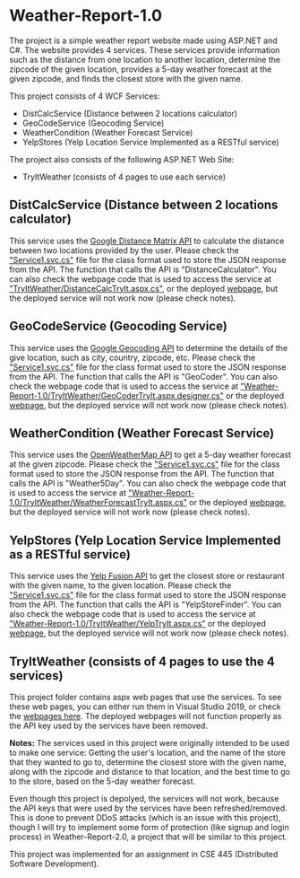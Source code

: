 # Weather-Report-1.0

The project is a simple weather report website made using ASP.NET and C#. The website provides 4 services. These services provide information such as the distance from one location to another location, determine the zipcode of the given location, provides a 5-day weather forecast at the given zipcode, and finds the closest store with the given name.

This project consists of 4 WCF Services:
- DistCalcService (Distance between 2 locations calculator)
- GeoCodeService (Geocoding Service)
- WeatherCondition (Weather Forecast Service)
- YelpStores (Yelp Location Service Implemented as a RESTful service)

The project also consists of the following ASP.NET Web Site:
- TryItWeather (consists of 4 pages to use each service)

## DistCalcService (Distance between 2 locations calculator)

This service uses the [Google Distance Matrix API](https://developers.google.com/maps/documentation/distance-matrix/start) to calculate the distance between two locations provided by the user. Please check the ["Service1.svc.cs"](https://github.com/Mowghli/Weather-Report-1.0/blob/master/DistCalcService/Service1.svc.cs) file for the class format used to store the JSON response from the API. The function that calls the API is "DistanceCalculator". You can also check the webpage code that is used to access the service at ["TryItWeather/DistanceCalcTryIt.aspx.cs"](https://github.com/Mowghli/Weather-Report-1.0/blob/master/TryItWeather/DistanceCalcTryIt.aspx.cs), or the deployed [webpage](http://webstrar3.fulton.asu.edu/page0/DistanceCalcTryIt), but the deployed service will not work now (please check notes).

## GeoCodeService (Geocoding Service)

This service uses the [Google Geocoding API](https://developers.google.com/maps/documentation/geocoding/start) to determine the details of the give location, such as city, country, zipcode, etc. Please check the ["Service1.svc.cs"](https://github.com/Mowghli/Weather-Report-1.0/blob/master/GeoCodeService/Service1.svc.cs) file for the class format used to store the JSON response from the API. The function that calls the API is "GeoCoder". You can also check the webpage code that is used to access the service at ["Weather-Report-1.0/TryItWeather/GeoCoderTryIt.aspx.designer.cs"](https://github.com/Mowghli/Weather-Report-1.0/blob/master/TryItWeather/GeoCoderTryIt.aspx.designer.cs) or the deployed [webpage](http://webstrar3.fulton.asu.edu/page0/GeoCoderTryIt), but the deployed service will not work now (please check notes).

## WeatherCondition (Weather Forecast Service)

This service uses the [OpenWeatherMap API](https://openweathermap.org/) to get a 5-day weather forecast at the given zipcode. Please check the ["Service1.svc.cs"](https://github.com/Mowghli/Weather-Report-1.0/blob/master/WeatherCondition/Service1.svc.cs) file for the class format used to store the JSON response from the API. The function that calls the API is "Weather5Day". You can also check the webpage code that is used to access the service at ["Weather-Report-1.0/TryItWeather/WeatherForecastTryIt.aspx.cs"](https://github.com/Mowghli/Weather-Report-1.0/blob/master/TryItWeather/WeatherForecastTryIt.aspx.cs) or the deployed [webpage](http://webstrar3.fulton.asu.edu/page0/WeatherForecastTryIt), but the deployed service will not work now (please check notes).

## YelpStores (Yelp Location Service Implemented as a RESTful service)

This service uses the [Yelp Fusion API](https://www.yelp.com/fusion) to get the closest store or restaurant with the given name, to the given location. Please check the ["Service1.svc.cs"](https://github.com/Mowghli/Weather-Report-1.0/blob/master/YelpStores/Service1.svc.cs) file for the class format used to store the JSON response from the API. The function that calls the API is "YelpStoreFinder". You can also check the webpage code that is used to access the service at ["Weather-Report-1.0/TryItWeather/YelpTryIt.aspx.cs"](https://github.com/Mowghli/Weather-Report-1.0/blob/master/TryItWeather/YelpTryIt.aspx.cs) or the deployed [webpage](http://webstrar3.fulton.asu.edu/page0/YelpTryIt.aspx), but the deployed service will not work now (please check notes).

## TryItWeather (consists of 4 pages to use the 4 services)

This project folder contains aspx web pages that use the services. To see these web pages, you can either run them in Visual Studio 2019, or check the [webpages here](http://webstrar3.fulton.asu.edu/index.html). The deployed webpages will not function properly as the API key used by the services have been removed.

**Notes:** The services used in this project were originally intended to be used to make one service: Getting the user's location, and the name of the store that they wanted to go to, determine the closest store with the given name, along with the zipcode and distance to that location, and the best time to go to the store, based on the 5-day weather forecast. 

Even though this project is depolyed, the services will not work, because the API keys that were used by the services have been refreshed/removed. This is done to prevent DDoS attacks (which is an issue with this project), though I will try to implement some form of protection (like signup and login process) in Weather-Report-2.0, a project that will be similar to this project.

This project was implemented for an assignment in CSE 445 (Distributed Software Development).
